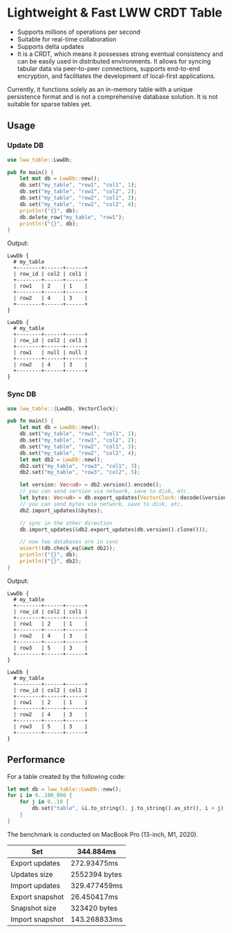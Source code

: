 # Lightweight & Fast LWW CRDT Table

- Supports millions of operations per second
- Suitable for real-time collaboration
- Supports delta updates
- It is a CRDT, which means it possesses strong eventual consistency and can be easily used in distributed environments. It allows for syncing tabular data via peer-to-peer connections, supports end-to-end encryption, and facilitates the development of local-first applications.

Currently, it functions solely as an in-memory table with a unique persistence format and is not a comprehensive database solution. It is not suitable for sparse tables yet.

## Usage

### Update DB

```rust
use lww_table::LwwDb;

pub fn main() {
    let mut db = LwwDb::new();
    db.set("my_table", "row1", "col1", 1);
    db.set("my_table", "row1", "col2", 2);
    db.set("my_table", "row2", "col1", 3);
    db.set("my_table", "row2", "col2", 4);
    println!("{}", db);
    db.delete_row("my_table", "row1");
    println!("{}", db);
}
```

Output:

```log
LwwDb {
  # my_table
  +--------+------+------+
  | row_id | col2 | col1 |
  +--------+------+------+
  | row1   | 2    | 1    |
  +--------+------+------+
  | row2   | 4    | 3    |
  +--------+------+------+
}

LwwDb {
  # my_table
  +--------+------+------+
  | row_id | col2 | col1 |
  +--------+------+------+
  | row1   | null | null |
  +--------+------+------+
  | row2   | 4    | 3    |
  +--------+------+------+
}
```


### Sync DB

```rust
use lww_table::{LwwDb, VectorClock};

pub fn main() {
    let mut db = LwwDb::new();
    db.set("my_table", "row1", "col1", 1);
    db.set("my_table", "row1", "col2", 2);
    db.set("my_table", "row2", "col1", 3);
    db.set("my_table", "row2", "col2", 4);
    let mut db2 = LwwDb::new();
    db2.set("my_table", "row3", "col1", 3);
    db2.set("my_table", "row3", "col2", 5);

    let version: Vec<u8> = db2.version().encode();
    // you can send version via network, save to disk, etc.
    let bytes: Vec<u8> = db.export_updates(VectorClock::decode(&version));
    // you can send bytes via network, save to disk, etc.
    db2.import_updates(&bytes);

    // sync in the other direction
    db.import_updates(&db2.export_updates(db.version().clone()));

    // now two databases are in sync
    assert!(db.check_eq(&mut db2));
    println!("{}", db);
    println!("{}", db2);
}

```

Output:

```log
LwwDb {
  # my_table
  +--------+------+------+
  | row_id | col2 | col1 |
  +--------+------+------+
  | row1   | 2    | 1    |
  +--------+------+------+
  | row2   | 4    | 3    |
  +--------+------+------+
  | row3   | 5    | 3    |
  +--------+------+------+
}

LwwDb {
  # my_table
  +--------+------+------+
  | row_id | col2 | col1 |
  +--------+------+------+
  | row1   | 2    | 1    |
  +--------+------+------+
  | row2   | 4    | 3    |
  +--------+------+------+
  | row3   | 5    | 3    |
  +--------+------+------+
}
```

## Performance

For a table created by the following code:

```rust no_run
let mut db = lww_table::LwwDb::new();
for i in 0..100_000 {
    for j in 0..10 {
        db.set("table", &i.to_string(), j.to_string().as_str(), i + j);
    }
}
```

The benchmark is conducted on MacBook Pro (13-inch, M1, 2020).

| Set             | 344.884ms     |
|-----------------|---------------|
| Export updates  | 272.93475ms   |
| Updates size    | 2552394 bytes |
| Import updates  | 329.477459ms  |
| Export snapshot | 26.450417ms   |
| Snapshot size   | 323420 bytes  |
| Import snapshot | 143.268833ms  |
